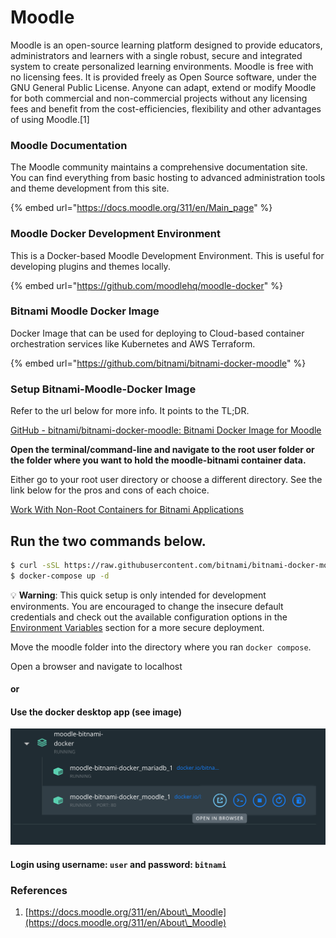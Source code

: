 # Moodle

Moodle is an open-source learning platform designed to provide educators, administrators and learners with a single robust, secure and integrated system to create personalized learning environments. Moodle is free with no licensing fees. It is provided freely as Open Source software, under the GNU General Public License. Anyone can adapt, extend or modify Moodle for both commercial and non-commercial projects without any licensing fees and benefit from the cost-efficiencies, flexibility and other advantages of using Moodle.\[1]

### Moodle Documentation

The Moodle community maintains a comprehensive documentation site. You can find everything from basic hosting to advanced administration tools and theme development from this site.

{% embed url="https://docs.moodle.org/311/en/Main_page" %}

### Moodle Docker Development Environment

This is a Docker-based Moodle Development Environment. This is useful for developing plugins and themes locally.

{% embed url="https://github.com/moodlehq/moodle-docker" %}

### Bitnami Moodle Docker Image

Docker Image that can be used for deploying to Cloud-based container orchestration services like Kubernetes and AWS Terraform.

{% embed url="https://github.com/bitnami/bitnami-docker-moodle" %}

### Setup Bitnami-Moodle-Docker Image

Refer to the url below for more info. It points to the TL;DR.

[GitHub - bitnami/bitnami-docker-moodle: Bitnami Docker Image for Moodle](https://github.com/bitnami/bitnami-docker-moodle#tldr)

**Open the terminal/command-line and navigate to the root user folder or the folder where you want to hold the moodle-bitnami container data.**

Either go to your root user directory or choose a different directory. See the link below for the pros and cons of each choice.

[Work With Non-Root Containers for Bitnami Applications](https://docs.bitnami.com/tutorials/work-with-non-root-containers/)

## Run the two commands below.

```bash
$ curl -sSL https://raw.githubusercontent.com/bitnami/bitnami-docker-moodle/master/docker-compose.yml > docker-compose.yml
$ docker-compose up -d
```

💡 **Warning**: This quick setup is only intended for development environments. You are encouraged to change the insecure default credentials and check out the available configuration options in the [Environment Variables](https://github.com/bitnami/bitnami-docker-moodle#environment-variables) section for a more secure deployment.

Move the moodle folder into the directory where you ran `docker compose`.

Open a browser and navigate to localhost

#### or&#x20;

#### Use the docker desktop app (see image)

![](../../../.gitbook/assets/docker-moodle.png)

#### Login using username: `user` and password: `bitnami`

### References

1. [https://docs.moodle.org/311/en/About\_Moodle](https://docs.moodle.org/311/en/About\_Moodle)
